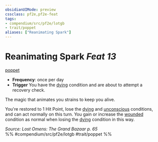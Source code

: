 ```yaml
---
obsidianUIMode: preview
cssclass: pf2e,pf2e-feat
tags:
- compendium/src/pf2e/lotgb
- trait/poppet
aliases: ["Reanimating Spark"]
---
```

# Reanimating Spark  *Feat 13*  
[poppet](../../Rules/traits/poppet-lotgb.md)  

- **Frequency**: once per day
- **Trigger** You have the [dying](../../Rules/conditions.md#Dying) condition and are about to attempt a recovery check.

The magic that animates you strains to keep you alive.

You're restored to 1 Hit Point, lose the [dying](../../Rules/conditions.md#Dying) and [unconscious](../../Rules/conditions.md#Unconscious) conditions, and can act normally on this turn. You gain or increase the [wounded](../../Rules/conditions.md#Wounded) condition as normal when losing the [dying](../../Rules/conditions.md#Dying) condition in this way.

*Source: Lost Omens: The Grand Bazaar p. 65*  
%% #compendium/src/pf2e/lotgb #trait/poppet %%